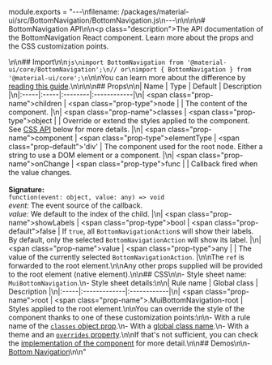 module.exports = "---\nfilename: /packages/material-ui/src/BottomNavigation/BottomNavigation.js\n---\n\n<!--- This documentation is automatically generated, do not try to edit it. -->\n\n# BottomNavigation API\n\n<p class=\"description\">The API documentation of the BottomNavigation React component. Learn more about the props and the CSS customization points.</p>\n\n## Import\n\n```js\nimport BottomNavigation from '@material-ui/core/BottomNavigation';\n// or\nimport { BottomNavigation } from '@material-ui/core';\n```\n\nYou can learn more about the difference by [reading this guide](/guides/minimizing-bundle-size/).\n\n\n\n## Props\n\n| Name | Type | Default | Description |\n|:-----|:-----|:--------|:------------|\n| <span class=\"prop-name\">children</span> | <span class=\"prop-type\">node</span> |  | The content of the component. |\n| <span class=\"prop-name\">classes</span> | <span class=\"prop-type\">object</span> |  | Override or extend the styles applied to the component. See [CSS API](#css) below for more details. |\n| <span class=\"prop-name\">component</span> | <span class=\"prop-type\">elementType</span> | <span class=\"prop-default\">'div'</span> | The component used for the root node. Either a string to use a DOM element or a component. |\n| <span class=\"prop-name\">onChange</span> | <span class=\"prop-type\">func</span> |  | Callback fired when the value changes.<br><br>**Signature:**<br>`function(event: object, value: any) => void`<br>*event:* The event source of the callback.<br>*value:* We default to the index of the child. |\n| <span class=\"prop-name\">showLabels</span> | <span class=\"prop-type\">bool</span> | <span class=\"prop-default\">false</span> | If `true`, all `BottomNavigationAction`s will show their labels. By default, only the selected `BottomNavigationAction` will show its label. |\n| <span class=\"prop-name\">value</span> | <span class=\"prop-type\">any</span> |  | The value of the currently selected `BottomNavigationAction`. |\n\nThe `ref` is forwarded to the root element.\n\nAny other props supplied will be provided to the root element (native element).\n\n## CSS\n\n- Style sheet name: `MuiBottomNavigation`.\n- Style sheet details:\n\n| Rule name | Global class | Description |\n|:-----|:-------------|:------------|\n| <span class=\"prop-name\">root</span> | <span class=\"prop-name\">.MuiBottomNavigation-root</span> | Styles applied to the root element.\n\nYou can override the style of the component thanks to one of these customization points:\n\n- With a rule name of the [`classes` object prop](/customization/components/#overriding-styles-with-classes).\n- With a [global class name](/customization/components/#overriding-styles-with-global-class-names).\n- With a theme and an [`overrides` property](/customization/globals/#css).\n\nIf that's not sufficient, you can check the [implementation of the component](https://github.com/Foso/material-ui/blob/master/packages/material-ui/src/BottomNavigation/BottomNavigation.js) for more detail.\n\n## Demos\n\n- [Bottom Navigation](/components/bottom-navigation/)\n\n"